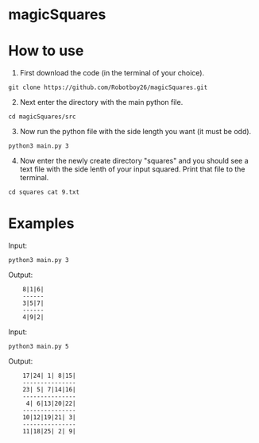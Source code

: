 # magicSquares



# How to use


1. First download the code (in the terminal of your choice).

`
git clone https://github.com/Robotboy26/magicSquares.git
`

2. Next enter the directory with the main python file.

`
cd magicSquares/src
`

3. Now run the python file with the side length you want (it must be odd).

`
python3 main.py 3
`

4. Now enter the newly create directory "squares" and you should see a text file with the side lenth of your input squared. Print that file to the terminal.

`
cd squares
cat 9.txt
`

# Examples

Input:

`
python3 main.py 3
`

Output:

```
    8|1|6|
    ------
    3|5|7|
    ------
    4|9|2|
```

Input:

`
python3 main.py 5
`

Output:

```
    17|24| 1| 8|15|
    ---------------
    23| 5| 7|14|16|
    ---------------
     4| 6|13|20|22|
    ---------------
    10|12|19|21| 3|
    ---------------
    11|18|25| 2| 9|
```
